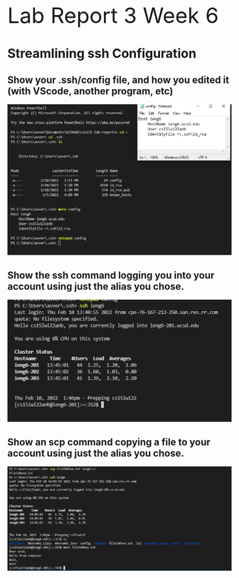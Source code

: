  <font size="12"> Lab Report 3 Week 6</font>
 
# Streamlining ssh Configuration

## Show your .ssh/config file, and how you edited it (with VScode, another program, etc)

![Image](ssLab1.PNG)

## Show the ssh command logging you into your account using just the alias you chose.

![Image](ssLab2.PNG)

## Show an scp command copying a file to your account using just the alias you chose. 

![Image](ssLab3.PNG)
